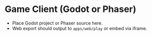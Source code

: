 # Game Client (Godot or Phaser)

- Place Godot project or Phaser source here.
- Web export should output to `apps/web/play` or embed via iframe.
